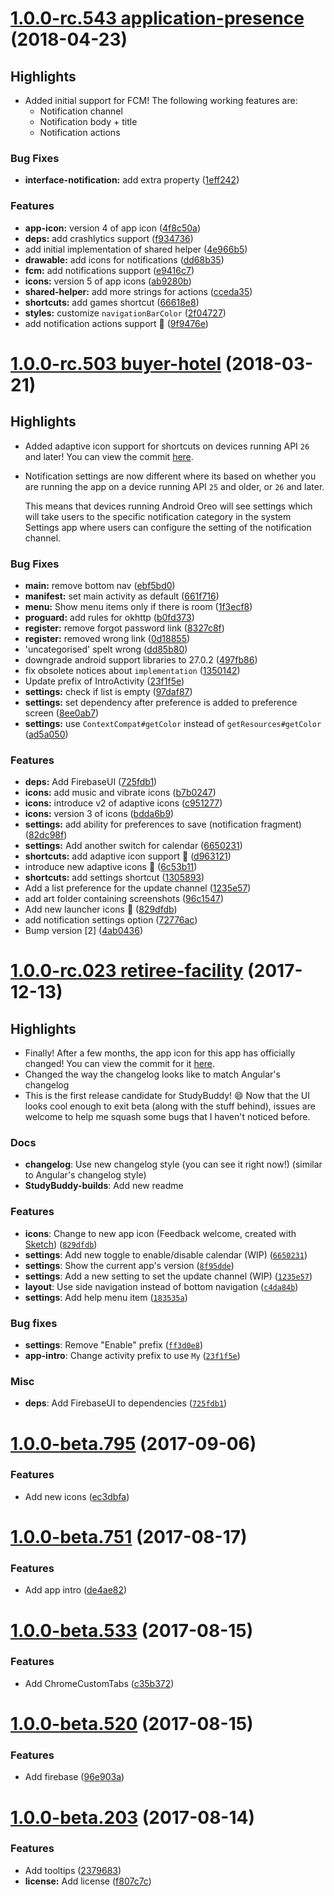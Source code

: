 <a name="1.0.0-rc.543"></a>
# [1.0.0-rc.543 application-presence](https://github.com/Chan4077/StudyBuddy/compare/v1.0.0-rc.503...v1.0.0-rc.543) (2018-04-23)

## Highlights

- Added initial support for FCM! The following working features are:
  - Notification channel
  - Notification body + title
  - Notification actions

### Bug Fixes

* **interface-notification:** add extra property ([1eff242](https://github.com/Chan4077/StudyBuddy/commit/1eff242))


### Features

* **app-icon:** version 4 of app icon ([4f8c50a](https://github.com/Chan4077/StudyBuddy/commit/4f8c50a))
* **deps:** add crashlytics support ([f934736](https://github.com/Chan4077/StudyBuddy/commit/f934736))
* add initial implementation of shared helper ([4e966b5](https://github.com/Chan4077/StudyBuddy/commit/4e966b5))
* **drawable:** add icons for notifications ([dd68b35](https://github.com/Chan4077/StudyBuddy/commit/dd68b35))
* **fcm:** add notifications support ([e9416c7](https://github.com/Chan4077/StudyBuddy/commit/e9416c7))
* **icons:** version 5 of app icons ([ab9280b](https://github.com/Chan4077/StudyBuddy/commit/ab9280b))
* **shared-helper:** add more strings for actions ([cceda35](https://github.com/Chan4077/StudyBuddy/commit/cceda35))
* **shortcuts:** add games shortcut ([66618e8](https://github.com/Chan4077/StudyBuddy/commit/66618e8))
* **styles:** customize `navigationBarColor` ([2f04727](https://github.com/Chan4077/StudyBuddy/commit/2f04727))
* add notification actions support :tada: ([9f9476e](https://github.com/Chan4077/StudyBuddy/commit/9f9476e))



<a name="1.0.0-rc.503"></a>
# [1.0.0-rc.503 buyer-hotel](https://github.com/Chan4077/StudyBuddy/compare/v1.0.0-beta.795...v1.0.0-rc.503) (2018-03-21)

## Highlights

- Added adaptive icon support for shortcuts on devices running API `26` and later! You can view the commit 
[here](https://github.com/Chan4077/StudyBuddy/commit/d963121bbcdd9b78f237fff39689cab5f05c0510).
- Notification settings are now different where its based on whether you are running the app on a device running API `25` and older, or `26` and later.

  This means that devices running Android Oreo will see settings which will take users to the specific notification category in the system Settings app where users can 
configure the setting of the notification channel.


### Bug Fixes

* **main:** remove bottom nav ([ebf5bd0](https://github.com/Chan4077/StudyBuddy/commit/ebf5bd0))
* **manifest:** set main activity as default ([661f716](https://github.com/Chan4077/StudyBuddy/commit/661f716))
* **menu:** Show menu items only if there is room ([1f3ecf8](https://github.com/Chan4077/StudyBuddy/commit/1f3ecf8))
* **proguard:** add rules for okhttp ([b0fd373](https://github.com/Chan4077/StudyBuddy/commit/b0fd373))
* **register:** remove forgot password link ([8327c8f](https://github.com/Chan4077/StudyBuddy/commit/8327c8f))
* **register:** removed wrong link ([0d18855](https://github.com/Chan4077/StudyBuddy/commit/0d18855))
* \'uncategorised\' spelt wrong ([dd85b80](https://github.com/Chan4077/StudyBuddy/commit/dd85b80))
* downgrade android support libraries to 27.0.2 ([497fb86](https://github.com/Chan4077/StudyBuddy/commit/497fb86))
* fix obsolete notices about `implementation` ([1350142](https://github.com/Chan4077/StudyBuddy/commit/1350142))
* Update prefix of IntroActivity ([23f1f5e](https://github.com/Chan4077/StudyBuddy/commit/23f1f5e))
* **settings:** check if list is empty ([97daf87](https://github.com/Chan4077/StudyBuddy/commit/97daf87))
* **settings:** set dependency after preference is added to preference screen ([8ee0ab7](https://github.com/Chan4077/StudyBuddy/commit/8ee0ab7))
* **settings:** use `ContextCompat#getColor` instead of `getResources#getColor` ([ad5a050](https://github.com/Chan4077/StudyBuddy/commit/ad5a050))


### Features

* **deps:** Add FirebaseUI ([725fdb1](https://github.com/Chan4077/StudyBuddy/commit/725fdb1))
* **icons:** add music and vibrate icons ([b7b0247](https://github.com/Chan4077/StudyBuddy/commit/b7b0247))
* **icons:** introduce v2 of adaptive icons ([c951277](https://github.com/Chan4077/StudyBuddy/commit/c951277))
* **icons:** version 3 of icons ([bdda6b9](https://github.com/Chan4077/StudyBuddy/commit/bdda6b9))
* **settings:** add ability for preferences to save (notification fragment) ([82dc98f](https://github.com/Chan4077/StudyBuddy/commit/82dc98f))
* **settings:** Add another switch for calendar ([6650231](https://github.com/Chan4077/StudyBuddy/commit/6650231))
* **shortcuts:** add adaptive icon support :tada: ([d963121](https://github.com/Chan4077/StudyBuddy/commit/d963121))
* introduce new adaptive icons :tada: ([6c53b11](https://github.com/Chan4077/StudyBuddy/commit/6c53b11))
* **shortcuts:** add settings shortcut ([1305893](https://github.com/Chan4077/StudyBuddy/commit/1305893))
* Add a list preference for the update channel ([1235e57](https://github.com/Chan4077/StudyBuddy/commit/1235e57))
* add art folder containing screenshots ([96c1547](https://github.com/Chan4077/StudyBuddy/commit/96c1547))
* Add new launcher icons :tada: ([829dfdb](https://github.com/Chan4077/StudyBuddy/commit/829dfdb))
* add notification settings option ([72776ac](https://github.com/Chan4077/StudyBuddy/commit/72776ac))
* Bump version [2] ([4ab0436](https://github.com/Chan4077/StudyBuddy/commit/4ab0436))

<a name="1.0.0-rc.023"></a>
# [1.0.0-rc.023 retiree-facility](https://github.com/Chan4077/StudyBuddy/compare/v1.0.0-beta.795...v1.0.0-rc.023) (2017-12-13)

## Highlights
- Finally! After a few months, the app icon for this app has officially changed! You can view the commit for it 
[here](https://github.com/Chan4077/StudyBuddy/commit/829dfdbbbcae094dee6cabf40b4177a18e274a99).
- Changed the way the changelog looks like to match Angular's changelog
- This is the first release candidate for StudyBuddy! :smile: Now that the UI looks cool enough to exit beta (along with the stuff behind), issues are welcome to help me 
squash some bugs that I haven't noticed before.

### Docs
- **changelog**: Use new changelog style (you can see it right now!) (similar to Angular's changelog style)
- **StudyBuddy-builds**: Add new readme

### Features
- **icons**: Change to new app icon (Feedback welcome, created with [Sketch](https://sketchapp.com)) 
([`829dfdb`](https://github.com/Chan4077/StudyBuddy/commit/829dfdbbbcae094dee6cabf40b4177a18e274a99))
- **settings**: Add new toggle to enable/disable calendar (WIP) ([`6650231`](https://github.com/Chan4077/StudyBuddy/commit/66502310f7b8c4a724c899fa9a7aa9bf9ab7a631))
- **settings**: Show the current app's version ([`8f95dde`](https://github.com/Chan4077/StudyBuddy/commit/8f95dde2bb77c67105fa7027734b7596595c7f28))
- **settings**: Add a new setting to set the update channel (WIP) ([`1235e57`](https://github.com/Chan4077/StudyBuddy/commit/1235e5729523908836146290957872ee77a8ad69))
- **layout**: Use side navigation instead of bottom navigation ([`c4da84b`](https://github.com/Chan4077/StudyBuddy/commit/c4da84bb2b8f21ff5a0feaf4013ca84836751125))
- **settings**: Add help menu item ([`183535a`](https://github.com/Chan4077/StudyBuddy/commit/183535a5977d655a30983d87be8b0a4866fb34dc))

### Bug fixes
- **settings**: Remove "Enable" prefix ([`ff3d0e8`](https://github.com/Chan4077/StudyBuddy/commit/ff3d0e8b96c837e6f6c6f4ebc79753664b4ed941))
- **app-intro**: Change activity prefix to use `My` ([`23f1f5e`](https://github.com/Chan4077/StudyBuddy/commit/23f1f5ef93fdabb0fe41b256c611f4f20f81fca1))

### Misc
- **deps**: Add FirebaseUI to dependencies ([`725fdb1`](https://github.com/Chan4077/StudyBuddy/commit/725fdb1dba0ce795698c1b4515b87ee04ab134d6))



<a name="1.0.0-beta.795"></a>
# [1.0.0-beta.795](https://github.com/Chan4077/StudyBuddy/compare/v1.0.0-beta.751...v1.0.0-beta.795) (2017-09-06)


### Features

* Add new icons ([ec3dbfa](https://github.com/Chan4077/StudyBuddy/commit/ec3dbfa))



<a name="1.0.0-beta.751"></a>
# [1.0.0-beta.751](https://github.com/Chan4077/StudyBuddy/compare/v1.0.0-beta.533...v1.0.0-beta.751) (2017-08-17)


### Features

* Add app intro ([de4ae82](https://github.com/Chan4077/StudyBuddy/commit/de4ae82))



<a name="1.0.0-beta.533"></a>
# [1.0.0-beta.533](https://github.com/Chan4077/StudyBuddy/compare/v1.0.0-beta.520...v1.0.0-beta.533) (2017-08-15)


### Features

* Add ChromeCustomTabs ([c35b372](https://github.com/Chan4077/StudyBuddy/commit/c35b372))



<a name="1.0.0-beta.520"></a>
# [1.0.0-beta.520](https://github.com/Chan4077/StudyBuddy/compare/v1.0.0-beta.203...v1.0.0-beta.520) (2017-08-15)


### Features

* Add firebase ([96e903a](https://github.com/Chan4077/StudyBuddy/commit/96e903a))



<a name="1.0.0-beta.203"></a>
# [1.0.0-beta.203](https://github.com/Chan4077/StudyBuddy/compare/2379683...v1.0.0-beta.203) (2017-08-14)


### Features

* Add tooltips ([2379683](https://github.com/Chan4077/StudyBuddy/commit/2379683))
* **license:** Add license ([f807c7c](https://github.com/Chan4077/StudyBuddy/commit/f807c7c))




